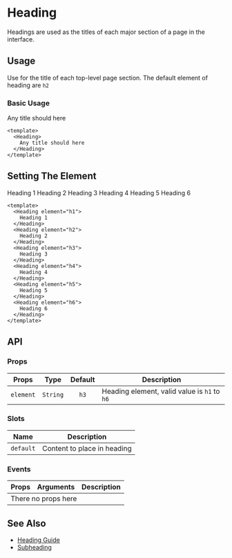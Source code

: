 <script setup>
    import Heading from './Heading.vue'
</script>

<style scoped lang="postcss">
  .preview {
    @apply block;

    h1, h2, h3, h4, h5, h6 {
      @apply mt-0;
      font-weight: inherit;
    }

    h2 {
      @apply m-0 p-0 border-b-0;
    }
  }
</style>
# Heading
Headings are used as the titles of each major section of a page in the interface.

## Usage
Use for the title of each top-level page section. The default element of heading are `h2`

### Basic Usage

<preview>
  <Heading>
    Any title should here
  </Heading>
</preview>

```vue
<template>
  <Heading>
    Any title should here
  </Heading>
</template>
```

## Setting The Element

<preview>
  <Heading element="h1">
    Heading 1
  </Heading>
  <Heading element="h2">
    Heading 2
  </Heading>
  <Heading element="h3">
    Heading 3
  </Heading>
  <Heading element="h4">
    Heading 4
  </Heading>
  <Heading element="h5">
    Heading 5
  </Heading>
  <Heading element="h6">
    Heading 6
  </Heading>
</preview>

```vue
<template>
  <Heading element="h1">
    Heading 1
  </Heading>
  <Heading element="h2">
    Heading 2
  </Heading>
  <Heading element="h3">
    Heading 3
  </Heading>
  <Heading element="h4">
    Heading 4
  </Heading>
  <Heading element="h5">
    Heading 5
  </Heading>
  <Heading element="h6">
    Heading 6
  </Heading>
</template>
```

## API

### Props

| Props         |   Type    | Default    | Description                                     |
|---------------|:---------:|:----------:|-------------------------------------------------|
| `element`     | `String`  | `h3`       | Heading element, valid value is `h1` to `h6`    |

### Slots

| Name      | Description                 |
|-----------|-----------------------------|
| `default` | Content to place in heading |

### Events

<table>
  <thead>
    <tr>
      <th>Props</th>
      <th>Arguments</th>
      <th>Description</th>
    </tr>
  </thead>
  <tbody>
    <tr>
      <td colspan="3" class="text-center">There no props here</td>
    </tr>
  </tbody>
</table>

## See Also

- [Heading Guide](/heading/guide)
- [Subheading](/subheading/component)
